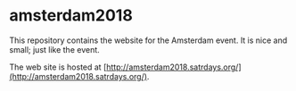 # amsterdam2018

This repository contains the website for the Amsterdam event. It is nice and small; just like the event. 

The web site is hosted at [http://amsterdam2018.satrdays.org/](http://amsterdam2018.satrdays.org/).
